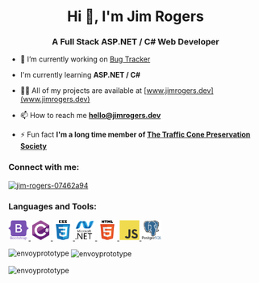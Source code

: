 <h1 align="center">Hi 👋, I'm Jim Rogers</h1>
<h3 align="center">A Full Stack ASP.NET / C# Web Developer</h3>

- 🔭 I’m currently working on [Bug Tracker](https://github.com/EnvoyPrototype/TheBugTracker)

- I'm currently learning **ASP.NET / C#**

- 👨‍💻 All of my projects are available at [www.jimrogers.dev](www.jimrogers.dev)

- 📫 How to reach me **hello@jimrogers.dev**

- ⚡ Fun fact **I'm a long time member of <a href="http://www.trafficcone.com/" target="_blank">The Traffic Cone Preservation Society</a>**

<h3 align="left">Connect with me:</h3>
<p align="left">
<a href="https://www.linkedin.com/in/jimrogersdev/" target="blank"><img align="center" src="https://raw.githubusercontent.com/rahuldkjain/github-profile-readme-generator/master/src/images/icons/Social/linked-in-alt.svg" alt="jim-rogers-07462a94" height="30" width="40" /></a>
</p>

<h3 align="left">Languages and Tools:</h3>
<p align="left"> <a href="https://getbootstrap.com" target="_blank" rel="noreferrer"> <img src="https://raw.githubusercontent.com/devicons/devicon/master/icons/bootstrap/bootstrap-plain-wordmark.svg" alt="bootstrap" width="40" height="40"/> </a> <a href="https://www.w3schools.com/cs/" target="_blank" rel="noreferrer"> <img src="https://raw.githubusercontent.com/devicons/devicon/master/icons/csharp/csharp-original.svg" alt="csharp" width="40" height="40"/> </a> <a href="https://www.w3schools.com/css/" target="_blank" rel="noreferrer"> <img src="https://raw.githubusercontent.com/devicons/devicon/master/icons/css3/css3-original-wordmark.svg" alt="css3" width="40" height="40"/> </a> <a href="https://dotnet.microsoft.com/" target="_blank" rel="noreferrer"> <img src="https://raw.githubusercontent.com/devicons/devicon/master/icons/dot-net/dot-net-original-wordmark.svg" alt="dotnet" width="40" height="40"/> </a> <a href="https://www.w3.org/html/" target="_blank" rel="noreferrer"> <img src="https://raw.githubusercontent.com/devicons/devicon/master/icons/html5/html5-original-wordmark.svg" alt="html5" width="40" height="40"/> </a> <a href="https://developer.mozilla.org/en-US/docs/Web/JavaScript" target="_blank" rel="noreferrer"> <img src="https://raw.githubusercontent.com/devicons/devicon/master/icons/javascript/javascript-original.svg" alt="javascript" width="40" height="40"/> </a> <a href="https://www.postgresql.org" target="_blank" rel="noreferrer"> <img src="https://raw.githubusercontent.com/devicons/devicon/master/icons/postgresql/postgresql-original-wordmark.svg" alt="postgresql" width="40" height="40"/> </a> </p>

<p><img align="left" src="https://github-readme-stats.vercel.app/api/top-langs?username=envoyprototype&show_icons=true&locale=en&layout=compact" alt="envoyprototype" /></p>

<p>&nbsp;<img align="center" src="https://github-readme-stats.vercel.app/api?username=envoyprototype&show_icons=true&locale=en" alt="envoyprototype" /></p>

<p><img align="center" src="https://github-readme-streak-stats.herokuapp.com/?user=envoyprototype&" alt="envoyprototype" /></p>
